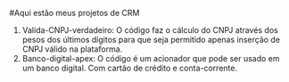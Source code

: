 #Aqui estão meus projetos de CRM

1. Valida-CNPJ-verdadeiro: O código faz o cálculo do CNPJ através dos pesos dos últimos dígitos para que seja permitido apenas inserção de CNPJ válido na plataforma.
2. Banco-digital-apex: O código é um acionador que pode ser usado em um banco digital. Com cartão de crédito e conta-corrente.


